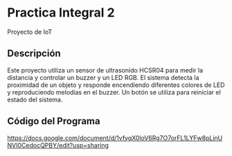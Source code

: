# Practica Integral 2
Proyecto de IoT

## Descripción
Este proyecto utiliza un sensor de ultrasonido HCSR04 para medir la distancia y controlar un buzzer y un LED RGB. El sistema detecta la proximidad de un objeto y responde encendiendo diferentes colores de LED y reproduciendo melodías en el buzzer. Un botón se utiliza para reiniciar el estado del sistema.

## Código del Programa
https://docs.google.com/document/d/1vfyqX0loV6Rg7O7orFL1LYFw8pLinUNVI0CedocQPBY/edit?usp=sharing
